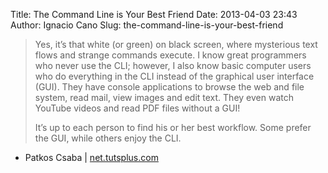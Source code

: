Title: The Command Line is Your Best Friend
Date: 2013-04-03 23:43
Author: Ignacio Cano
Slug: the-command-line-is-your-best-friend

> Yes, it’s that white (or green) on black screen, where mysterious text
> flows and strange commands execute. I know great programmers who never
> use the CLI; however, I also know basic computer users who do
> everything in the CLI instead of the graphical user interface (GUI).
> They have console applications to browse the web and file system, read
> mail, view images and edit text. They even watch YouTube videos and
> read PDF files without a GUI!
>
> It’s up to each person to find his or her best workflow. Some prefer
> the GUI, while others enjoy the CLI.

- Patkos Csaba | [net.tutsplus.com][]

  [net.tutsplus.com]: http://net.tutsplus.com/tutorials/tools-and-tips/the-command-line-is-your-best-friend/
    "The Command Line is Your Best Friend"
